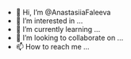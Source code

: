- 👋 Hi, I’m @AnastasiiaFaleeva
- 👀 I’m interested in ...
- 🌱 I’m currently learning ...
- 💞️ I’m looking to collaborate on ...
- 📫 How to reach me ...

<!---
AnastasiiaFaleeva/AnastasiiaFaleeva is a ✨ special ✨ repository because its `README.md` (this file) appears on your GitHub profile.
You can click the Preview link to take a look at your changes.
--->
